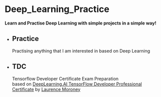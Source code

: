# Deep_Learning_Practice
**Learn and Practise Deep Learning with simple projects in a simple way!**
   
* ## Practice
     Practising anything that I am interested in based on Deep Learning
     
* ## TDC
     Tensorflow Developer Certificate Exam Preparation\
     based on [DeepLearning.AI TensorFlow Developer Professional Certificate](https://www.coursera.org/professional-certificates/tensorflow-in-practice?utm_source=gg&utm_medium=sem&utm_content=01-CatalogDSA-ML1-US&campaignid=12490862811&adgroupid=119269357576&device=c&keyword=&matchtype=&network=g&devicemodel=&adpostion=&creativeid=503940597773&hide_mobile_promo&gclid=CjwKCAjwi6WSBhA-EiwA6NiokwiF5yRknWZadTlPTvcwp__W4jHP0B32UZ3UnqMhnVDUqGYtjeTOTxoCBzwQAvD_BwE) by [Laurence Moroney](https://laurencemoroney.com/about.html)     
